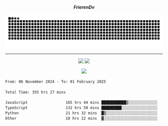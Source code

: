 ***<p align="center">FrierenDv</p>***

<div align="center">
  <picture>
      <source
    media="(prefers-color-scheme: dark)"
      srcset="https://raw.githubusercontent.com/platane/snk/output/github-contribution-grid-snake-dark.svg"
      />
    <source
      media="(prefers-color-scheme: light)"
      srcset="https://raw.githubusercontent.com/xct007/xct007/output/github-contribution-grid-snake.svg"
      />
    <img
      alt="Snake"
      src="https://raw.githubusercontent.com/xct007/xct007/output/github-contribution-grid-snake.svg"
      />
  </picture>

</div>

___
<p align="center">
  <img src="https://readme-stats-blush-eta.vercel.app/api/top-langs/?username=xct007&layout=compact" />
  <img src="https://readme-stats-blush-eta.vercel.app/api?username=xct007&show_icons=true&theme=transparent&hide_title=true&include_all_commits=true" />
</p>

<p align="center">
  <img src="https://github-profile-trophy.vercel.app/?username=xct007&theme=light&margin-w=15" />
</p>
<!--START_SECTION:waka-->

```txt
From: 06 November 2024 - To: 01 February 2025

Total Time: 355 hrs 27 mins

JavaScript                 165 hrs 44 mins ███████████▒░░░░░░░░░░░░░   45.31 %
TypeScript                 132 hrs 50 mins █████████░░░░░░░░░░░░░░░░   36.31 %
Python                     21 hrs 32 mins  █▒░░░░░░░░░░░░░░░░░░░░░░░   05.89 %
Other                      10 hrs 22 mins  ▓░░░░░░░░░░░░░░░░░░░░░░░░   02.84 %
```

<!--END_SECTION:waka-->
